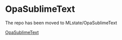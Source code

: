 OpaSublimeText
==============

The repo has been moved to MLstate/OpaSublimeText

[OpaSublimeText](https://github.com/MLstate/OpaSublimeText)
